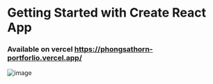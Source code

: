 # Getting Started with Create React App
### Available on vercel https://phongsathorn-portforlio.vercel.app/
![image](https://github.com/user-attachments/assets/47a407b1-55b2-4440-99a6-6ef82f1de5f2)
